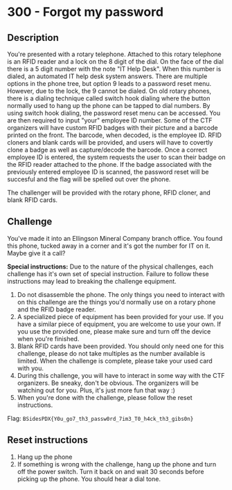 # 300 - Forgot my password

## Description
You're presented with a rotary telephone. Attached to this rotary telephone is an RFID reader and a lock on the 8 digit of the dial. On the face of the dial there is a 5 digit number with the note "IT Help Desk". When this number is dialed, an automated IT help desk system answers. There are multiple options in the phone tree, but option 9 leads to a password reset menu. However, due to the lock, the 9 cannot be dialed. On old rotary phones, there is a dialing technique called switch hook dialing where the button normally used to hang up the phone can be tapped to dial numbers. By using switch hook dialing, the password reset menu can be accessed. You are then required to input "your" employee ID number. Some of the CTF organizers will have custom RFID badges with their picture and a barcode printed on the front. The barcode, when decoded, is the employee ID. RFID cloners and blank cards will be provided, and users will have to covertly clone a badge as well as capture/decode the barcode. Once a correct employee ID is entered, the system requests the user to scan their badge on the RFID reader attached to the phone. If the badge associated with the previously entered employee ID is scanned, the password reset will be succesful and the flag will be spelled out over the phone.

The challenger will be provided with the rotary phone, RFID cloner, and blank  RFID cards.
## Challenge
You've made it into an Ellingson Mineral Company branch office. You found this phone, tucked away in a corner and it's got the number for IT on it. Maybe give it a call?

**Special instructions:**
Due to the nature of the physical challenges, each challenge has it's own set of special instruction. Failure to follow these instructions may lead to breaking the challenge equipment.
1. Do not disassemble the phone. The only things you need to interact with on this challenge are the things you'd normally use on a rotary phone and the RFID badge reader.
2. A specialized piece of equipment has been provided for your use. If you have a similar piece of equipment, you are welcome to use your own. If you use the provided one, please make sure and turn off the device when you're finished.
3. Blank RFID cards have been provided. You should only need one for this challenge, please do not take multiples as the number available is limited. When the challenge is complete, please take your used card with you. 
4. During this challenge, you will have to interact in some way with the CTF organizers. Be sneaky, don't be obvious. The organizers will be watching out for you. Plus, it's just more fun that way :)
5. When you're done with the challenge, please follow the reset instructions. 

Flag: `BSidesPDX{Y0u_go7_th3_passw0rd_7im3_T0_h4ck_th3_gibs0n}`


## Reset instructions
1. Hang up the phone
2. If something is wrong with the challenge, hang up the phone and turn off the power switch. Turn it back on and wait 30 seconds before picking up the phone. You should hear a dial tone.
